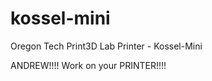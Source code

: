 kossel-mini
===========

Oregon Tech Print3D Lab Printer - Kossel-Mini

ANDREW!!!! Work on your PRINTER!!!!